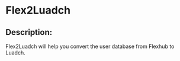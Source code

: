 # Flex2Luadch

## Description:

Flex2Luadch will help you convert the user database from Flexhub to Luadch.
